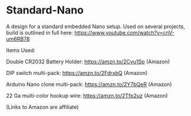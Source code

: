 # Standard-Nano
A design for a standard embedded Nano setup. Used on several projects, build is outlined in full here: https://www.youtube.com/watch?v=cnV-um6RB78

Items Used:

Double CR2032 Battery Holder: https://amzn.to/2Cvu1Sp (Amazon)

DIP switch multi-pack: https://amzn.to/2FdrxbQ (Amazon)

Arduino Nano clone multi-pack: https://amzn.to/2Y7bQeR (Amazon)

22 Ga multi-color hookup wire: https://amzn.to/2Tfp2uz (Amazon)

(Links to Amazon are affiliate)
